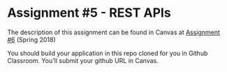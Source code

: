 # Assignment #5 - REST APIs

The description of this assignment can be found in Canvas at [Assignment #6](https://canvas.harvard.edu/courses/35096/assignments/207194) (Spring 2018)

You should build your application in this repo cloned for you in Github Classroom. You'll submit your github URL in Canvas.
